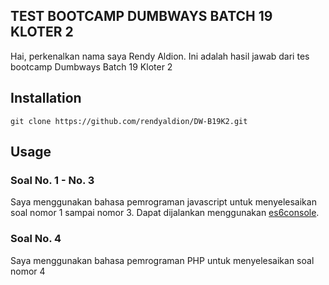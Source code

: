 ## TEST BOOTCAMP DUMBWAYS BATCH 19 KLOTER 2

Hai, perkenalkan nama saya Rendy Aldion. Ini adalah hasil jawab dari tes bootcamp Dumbways Batch 19 Kloter 2

## Installation

```git
git clone https://github.com/rendyaldion/DW-B19K2.git
```

## Usage

### Soal No. 1 - No. 3
Saya menggunakan bahasa pemrograman javascript untuk menyelesaikan soal nomor 1 sampai nomor 3. Dapat dijalankan menggunakan [es6console](https://es6console.com).

### Soal No. 4
Saya menggunakan bahasa pemrograman PHP untuk menyelesaikan soal nomor 4
